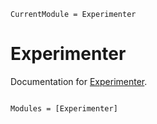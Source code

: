 ```@meta
CurrentModule = Experimenter
```

# Experimenter

Documentation for [Experimenter](https://github.com/JamieMair/Experimenter.jl).

```@index
```

```@autodocs
Modules = [Experimenter]
```
